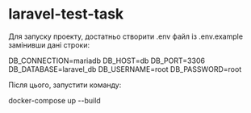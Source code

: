 # laravel-test-task

Для запуску проекту, достатньо створити .env файл із .env.example замінивши дані строки:

DB_CONNECTION=mariadb
DB_HOST=db
DB_PORT=3306
DB_DATABASE=laravel_db
DB_USERNAME=root
DB_PASSWORD=root

Після цього, запустити команду:


docker-compose up --build
